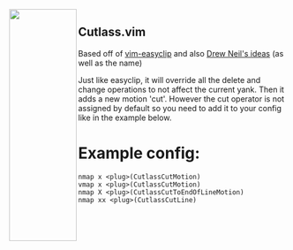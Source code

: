 
<img align="left" width="122" height="420" src="https://i.imgur.com/30weJjp.png">

## Cutlass.vim

Based off of [vim-easyclip](https://github.com/svermeulen/vim-easyclip) and also [Drew Neil's ideas](https://github.com/nelstrom/vim-cutlass) (as well as the name)

Just like easyclip, it will override all the delete and change operations to not affect the current yank.  Then it adds a new motion 'cut'.  However the cut operator is not assigned by default so you need to add it to your config like in the example below.

# Example config:

```
nmap x <plug>(CutlassCutMotion)
vmap x <plug>(CutlassCutMotion)
nmap X <plug>(CutlassCutToEndOfLineMotion)
nmap xx <plug>(CutlassCutLine)
```

